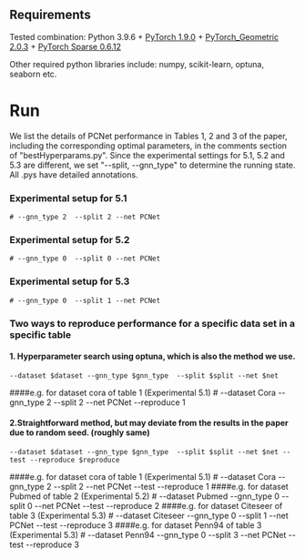 

## Requirements
Tested combination: Python 3.9.6 + [PyTorch 1.9.0](https://pytorch.org/get-started/previous-versions/) + [PyTorch_Geometric 2.0.3](https://pytorch-geometric.readthedocs.io/en/latest/notes/installation.html) + [PyTorch Sparse 0.6.12](https://github.com/rusty1s/pytorch_sparse)

Other required python libraries include: numpy, scikit-learn, optuna, seaborn etc.

# Run
We list the details of PCNet performance in Tables 1, 2 and 3 of the paper, 
including the corresponding optimal parameters, 
in the comments section of "bestHyperparams.py". 
Since the experimental settings for 5.1, 5.2 and 5.3 are different, 
we set "--split, --gnn_type" to determine the running state.
All .pys have detailed annotations.
### Experimental setup for 5.1
    # --gnn_type 2  --split 2 --net PCNet 
### Experimental setup for 5.2
    # --gnn_type 0  --split 0 --net PCNet 
### Experimental setup for 5.3
    # --gnn_type 0  --split 1 --net PCNet 
### Two ways to reproduce performance for a specific data set in a specific table
#### 1. Hyperparameter search using optuna, which is also the method we use. 
    --dataset $dataset --gnn_type $gnn_type  --split $split --net $net
####e.g. for dataset cora of table 1 (Experimental 5.1)
    # --dataset Cora --gnn_type 2  --split 2 --net PCNet --reproduce 1
#### 2.Straightforward method, but may deviate from the results in the paper due to random seed. (roughly  same)
    --dataset $dataset --gnn_type $gnn_type  --split $split --net $net --test --reproduce $reproduce
####e.g. for dataset cora of table 1 (Experimental 5.1)
    # --dataset Cora --gnn_type 2  --split 2 --net PCNet --test --reproduce 1
####e.g. for dataset Pubmed of table 2 (Experimental 5.2)
    # --dataset Pubmed --gnn_type 0  --split 0 --net PCNet --test --reproduce 2
####e.g. for dataset Citeseer of table 3 (Experimental 5.3)
    # --dataset Citeseer --gnn_type 0  --split 1 --net PCNet --test --reproduce 3
####e.g. for dataset Penn94 of table 3 (Experimental 5.3)
    # --dataset Penn94 --gnn_type 0  --split 3 --net PCNet --test --reproduce 3



